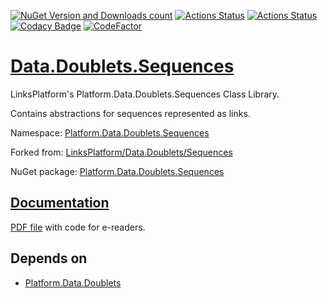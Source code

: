 [![NuGet Version and Downloads count](https://buildstats.info/nuget/Platform.Data.Doublets.Sequences)](https://www.nuget.org/packages/Platform.Data.Doublets.Sequences)
[![Actions Status](https://github.com/linksplatform/Data.Doublets.Sequences/workflows/CD/badge.svg)](https://github.com/linksplatform/Data.Doublets.Sequences/actions?workflow=csharp)
[![Actions Status](https://github.com/linksplatform/Data.Doublets.Sequences/workflows/CD/badge.svg)](https://github.com/linksplatform/Data.Doublets.Sequences/actions?workflow=cpp)
[![Codacy Badge](https://app.codacy.com/project/badge/Grade/20f94d1af10947d3bc5ee80d1bf08a0b)](https://www.codacy.com/gh/linksplatform/Data.Doublets.Sequences/dashboard?utm_source=github.com&amp;utm_medium=referral&amp;utm_content=linksplatform/Data.Doublets.Sequences&amp;utm_campaign=Badge_Grade)
[![CodeFactor](https://www.codefactor.io/repository/github/linksplatform/Data.Doublets.Sequences/badge)](https://www.codefactor.io/repository/github/linksplatform/Data.Doublets.Sequences)

# [Data.Doublets.Sequences](https://github.com/linksplatform/Data.Doublets.Sequences)

LinksPlatform's Platform.Data.Doublets.Sequences Class Library.

Contains abstractions for sequences represented as links.

Namespace: [Platform.Data.Doublets.Sequences](https://linksplatform.github.io/Data.Doublets.Sequences/csharp/api/Platform.Data.Doublets.Sequences.html)

Forked from: [LinksPlatform/Data.Doublets/Sequences](https://github.com/linksplatform/Data.Doublets/tree/890725b373fbc78fa805bf70679b1d66a155ea24/csharp/Platform.Data.Doublets/Sequences)

NuGet package: [Platform.Data.Doublets.Sequences](https://www.nuget.org/packages/Platform.Data.Doublets.Sequences)

## [Documentation](https://linksplatform.github.io/Data.Doublets.Sequences)

[PDF file](https://linksplatform.github.io/Data.Doublets.Sequences/csharp/Platform.Data.Doublets.Sequences.pdf) with code for e-readers.

## Depends on
* [Platform.Data.Doublets](https://github.com/linksplatform/Data.Doublets)
